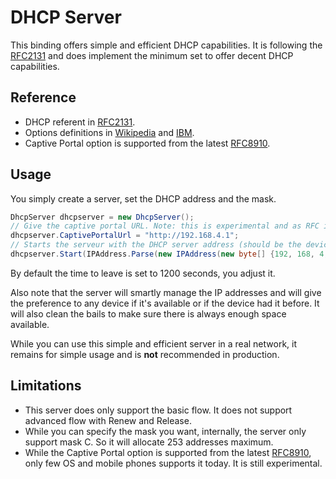 # DHCP Server

This binding offers simple and efficient DHCP capabilities. It is following the [RFC2131](https://www.rfc-editor.org/rfc/rfc2131.html#ref-19) and does implement the minimum set to offer decent DHCP capabilities.

## Reference

* DHCP referent in [RFC2131](https://www.rfc-editor.org/rfc/rfc2131.html#ref-19).
* Options definitions in [Wikipedia](https://en.wikipedia.org/wiki/Dynamic_Host_Configuration_Protocol) and [IBM](https://www.ibm.com/docs/en/i/7.2?topic=concepts-dhcp-options-lookup).
* Captive Portal option is supported from the latest [RFC8910](https://datatracker.ietf.org/doc/html/rfc8910).

## Usage

You simply create a server, set the DHCP address and the mask.

```csharp
DhcpServer dhcpserver = new DhcpServer();
// Give the captive portal URL. Note: this is experimental and as RFC is new, only works on a limited number of devices.
dhcpserver.CaptivePortalUrl = "http://192.168.4.1";
// Starts the serveur with the DHCP server address (should be the device address) and the mask.
dhcpserver.Start(IPAddress.Parse(new IPAddress(new byte[] {192, 168, 4, 1}), new IPAddress(new byte[] { 255, 255, 255, 0 })));
```

By default the time to leave is set to 1200 seconds, you adjust it.

Also note that the server will smartly manage the IP addresses and will give the preference to any device if it's available or if the device had it before. It will also clean the bails to make sure there is always enough space available.

While you can use this simple and efficient server in a real network, it remains for simple usage and is **not** recommended in production.

## Limitations

* This server does only support the basic flow. It does not support advanced flow with Renew and Release.
* While you can specify the mask you want, internally, the server only support mask C. So it will allocate 253 addresses maximum.
* While the Captive Portal option is supported from the latest [RFC8910](https://datatracker.ietf.org/doc/html/rfc8910), only few OS and mobile phones supports it today. It is still experimental.
